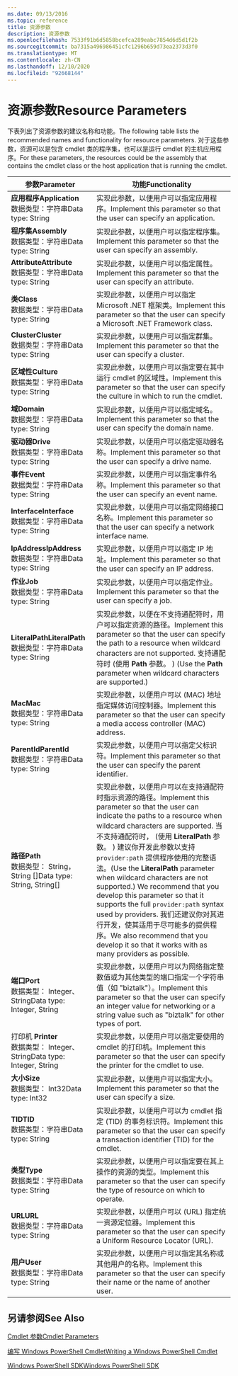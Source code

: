 ```yaml
---
ms.date: 09/13/2016
ms.topic: reference
title: 资源参数
description: 资源参数
ms.openlocfilehash: 7533f91b6d5858bcefca289eabc7854d6d5d1f2b
ms.sourcegitcommit: ba7315a496986451cfc1296b659d73ea2373d3f0
ms.translationtype: MT
ms.contentlocale: zh-CN
ms.lasthandoff: 12/10/2020
ms.locfileid: "92668144"
---
```

# <a name="resource-parameters"></a><span data-ttu-id="cf330-103">资源参数</span><span class="sxs-lookup"><span data-stu-id="cf330-103">Resource Parameters</span></span>

<span data-ttu-id="cf330-104">下表列出了资源参数的建议名称和功能。</span><span class="sxs-lookup"><span data-stu-id="cf330-104">The following table lists the recommended names and functionality for resource parameters.</span></span> <span data-ttu-id="cf330-105">对于这些参数，资源可以是包含 cmdlet 类的程序集，也可以是运行 cmdlet 的主机应用程序。</span><span class="sxs-lookup"><span data-stu-id="cf330-105">For these parameters, the resources could be the assembly that contains the cmdlet class or the host application that is running the cmdlet.</span></span>

|<span data-ttu-id="cf330-106">参数</span><span class="sxs-lookup"><span data-stu-id="cf330-106">Parameter</span></span>|<span data-ttu-id="cf330-107">功能</span><span class="sxs-lookup"><span data-stu-id="cf330-107">Functionality</span></span>|
|---|---|
|<span data-ttu-id="cf330-108">**应用程序**</span><span class="sxs-lookup"><span data-stu-id="cf330-108">**Application**</span></span><br><span data-ttu-id="cf330-109">数据类型：字符串</span><span class="sxs-lookup"><span data-stu-id="cf330-109">Data type: String</span></span>|<span data-ttu-id="cf330-110">实现此参数，以便用户可以指定应用程序。</span><span class="sxs-lookup"><span data-stu-id="cf330-110">Implement this parameter so that the user can specify an application.</span></span>|
|<span data-ttu-id="cf330-111">**程序集**</span><span class="sxs-lookup"><span data-stu-id="cf330-111">**Assembly**</span></span><br><span data-ttu-id="cf330-112">数据类型：字符串</span><span class="sxs-lookup"><span data-stu-id="cf330-112">Data type: String</span></span>|<span data-ttu-id="cf330-113">实现此参数，以便用户可以指定程序集。</span><span class="sxs-lookup"><span data-stu-id="cf330-113">Implement this parameter so that the user can specify an assembly.</span></span>|
|<span data-ttu-id="cf330-114">**Attribute**</span><span class="sxs-lookup"><span data-stu-id="cf330-114">**Attribute**</span></span><br><span data-ttu-id="cf330-115">数据类型：字符串</span><span class="sxs-lookup"><span data-stu-id="cf330-115">Data type: String</span></span>|<span data-ttu-id="cf330-116">实现此参数，以便用户可以指定属性。</span><span class="sxs-lookup"><span data-stu-id="cf330-116">Implement this parameter so that the user can specify an attribute.</span></span>|
|<span data-ttu-id="cf330-117">**类**</span><span class="sxs-lookup"><span data-stu-id="cf330-117">**Class**</span></span><br><span data-ttu-id="cf330-118">数据类型：字符串</span><span class="sxs-lookup"><span data-stu-id="cf330-118">Data type: String</span></span>|<span data-ttu-id="cf330-119">实现此参数，以便用户可以指定 Microsoft .NET 框架类。</span><span class="sxs-lookup"><span data-stu-id="cf330-119">Implement this parameter so that the user can specify a Microsoft .NET Framework class.</span></span>|
|<span data-ttu-id="cf330-120">**Cluster**</span><span class="sxs-lookup"><span data-stu-id="cf330-120">**Cluster**</span></span><br><span data-ttu-id="cf330-121">数据类型：字符串</span><span class="sxs-lookup"><span data-stu-id="cf330-121">Data type: String</span></span>|<span data-ttu-id="cf330-122">实现此参数，以便用户可以指定群集。</span><span class="sxs-lookup"><span data-stu-id="cf330-122">Implement this parameter so that the user can specify a cluster.</span></span>|
|<span data-ttu-id="cf330-123">**区域性**</span><span class="sxs-lookup"><span data-stu-id="cf330-123">**Culture**</span></span><br><span data-ttu-id="cf330-124">数据类型：字符串</span><span class="sxs-lookup"><span data-stu-id="cf330-124">Data type: String</span></span>|<span data-ttu-id="cf330-125">实现此参数，以便用户可以指定要在其中运行 cmdlet 的区域性。</span><span class="sxs-lookup"><span data-stu-id="cf330-125">Implement this parameter so that the user can specify the culture in which to run the cmdlet.</span></span>|
|<span data-ttu-id="cf330-126">**域**</span><span class="sxs-lookup"><span data-stu-id="cf330-126">**Domain**</span></span><br><span data-ttu-id="cf330-127">数据类型：字符串</span><span class="sxs-lookup"><span data-stu-id="cf330-127">Data type: String</span></span>|<span data-ttu-id="cf330-128">实现此参数，以便用户可以指定域名。</span><span class="sxs-lookup"><span data-stu-id="cf330-128">Implement this parameter so that the user can specify the domain name.</span></span>|
|<span data-ttu-id="cf330-129">**驱动器**</span><span class="sxs-lookup"><span data-stu-id="cf330-129">**Drive**</span></span><br><span data-ttu-id="cf330-130">数据类型：字符串</span><span class="sxs-lookup"><span data-stu-id="cf330-130">Data type: String</span></span>|<span data-ttu-id="cf330-131">实现此参数，以便用户可以指定驱动器名称。</span><span class="sxs-lookup"><span data-stu-id="cf330-131">Implement this parameter so that the user can specify a drive name.</span></span>|
|<span data-ttu-id="cf330-132">**事件**</span><span class="sxs-lookup"><span data-stu-id="cf330-132">**Event**</span></span><br><span data-ttu-id="cf330-133">数据类型：字符串</span><span class="sxs-lookup"><span data-stu-id="cf330-133">Data type: String</span></span>|<span data-ttu-id="cf330-134">实现此参数，以便用户可以指定事件名称。</span><span class="sxs-lookup"><span data-stu-id="cf330-134">Implement this parameter so that the user can specify an event name.</span></span>|
|<span data-ttu-id="cf330-135">**Interface**</span><span class="sxs-lookup"><span data-stu-id="cf330-135">**Interface**</span></span><br><span data-ttu-id="cf330-136">数据类型：字符串</span><span class="sxs-lookup"><span data-stu-id="cf330-136">Data type: String</span></span>|<span data-ttu-id="cf330-137">实现此参数，以便用户可以指定网络接口名称。</span><span class="sxs-lookup"><span data-stu-id="cf330-137">Implement this parameter so that the user can specify a network interface name.</span></span>|
|<span data-ttu-id="cf330-138">**IpAddress**</span><span class="sxs-lookup"><span data-stu-id="cf330-138">**IpAddress**</span></span><br><span data-ttu-id="cf330-139">数据类型：字符串</span><span class="sxs-lookup"><span data-stu-id="cf330-139">Data type: String</span></span>|<span data-ttu-id="cf330-140">实现此参数，以便用户可以指定 IP 地址。</span><span class="sxs-lookup"><span data-stu-id="cf330-140">Implement this parameter so that the user can specify an IP address.</span></span>|
|<span data-ttu-id="cf330-141">**作业**</span><span class="sxs-lookup"><span data-stu-id="cf330-141">**Job**</span></span><br><span data-ttu-id="cf330-142">数据类型：字符串</span><span class="sxs-lookup"><span data-stu-id="cf330-142">Data type: String</span></span>|<span data-ttu-id="cf330-143">实现此参数，以便用户可以指定作业。</span><span class="sxs-lookup"><span data-stu-id="cf330-143">Implement this parameter so that the user can specify a job.</span></span>|
|<span data-ttu-id="cf330-144">**LiteralPath**</span><span class="sxs-lookup"><span data-stu-id="cf330-144">**LiteralPath**</span></span><br><span data-ttu-id="cf330-145">数据类型：字符串</span><span class="sxs-lookup"><span data-stu-id="cf330-145">Data type: String</span></span>|<span data-ttu-id="cf330-146">实现此参数，以便在不支持通配符时，用户可以指定资源的路径。</span><span class="sxs-lookup"><span data-stu-id="cf330-146">Implement this parameter so that the user can specify the path to a resource when wildcard characters are not supported.</span></span> <span data-ttu-id="cf330-147">支持通配符时 (使用 **Path** 参数。 ) </span><span class="sxs-lookup"><span data-stu-id="cf330-147">(Use the **Path** parameter when wildcard characters are supported.)</span></span>|
|<span data-ttu-id="cf330-148">**Mac**</span><span class="sxs-lookup"><span data-stu-id="cf330-148">**Mac**</span></span><br><span data-ttu-id="cf330-149">数据类型：字符串</span><span class="sxs-lookup"><span data-stu-id="cf330-149">Data type: String</span></span>|<span data-ttu-id="cf330-150">实现此参数，以便用户可以 (MAC) 地址指定媒体访问控制器。</span><span class="sxs-lookup"><span data-stu-id="cf330-150">Implement this parameter so that the user can specify a media access controller (MAC) address.</span></span>|
|<span data-ttu-id="cf330-151">**ParentId**</span><span class="sxs-lookup"><span data-stu-id="cf330-151">**ParentId**</span></span><br><span data-ttu-id="cf330-152">数据类型：字符串</span><span class="sxs-lookup"><span data-stu-id="cf330-152">Data type: String</span></span>|<span data-ttu-id="cf330-153">实现此参数，以便用户可以指定父标识符。</span><span class="sxs-lookup"><span data-stu-id="cf330-153">Implement this parameter so that the user can specify the parent identifier.</span></span>|
|<span data-ttu-id="cf330-154">**路径**</span><span class="sxs-lookup"><span data-stu-id="cf330-154">**Path**</span></span><br><span data-ttu-id="cf330-155">数据类型： String，String []</span><span class="sxs-lookup"><span data-stu-id="cf330-155">Data type: String, String[]</span></span>|<span data-ttu-id="cf330-156">实现此参数，以便用户可以在支持通配符时指示资源的路径。</span><span class="sxs-lookup"><span data-stu-id="cf330-156">Implement this parameter so that the user can indicate the paths to a resource when wildcard characters are supported.</span></span> <span data-ttu-id="cf330-157">当不支持通配符时， (使用 **LiteralPath** 参数。 ) 建议你开发此参数以支持 `provider:path` 提供程序使用的完整语法。</span><span class="sxs-lookup"><span data-stu-id="cf330-157">(Use the **LiteralPath** parameter when wildcard characters are not supported.) We recommend that you develop this parameter so that it supports the full `provider:path` syntax used by providers.</span></span> <span data-ttu-id="cf330-158">我们还建议你对其进行开发，使其适用于尽可能多的提供程序。</span><span class="sxs-lookup"><span data-stu-id="cf330-158">We also recommend that you develop it so that it works with as many providers as possible.</span></span>|
|<span data-ttu-id="cf330-159">**端口**</span><span class="sxs-lookup"><span data-stu-id="cf330-159">**Port**</span></span><br><span data-ttu-id="cf330-160">数据类型： Integer、String</span><span class="sxs-lookup"><span data-stu-id="cf330-160">Data type: Integer, String</span></span>|<span data-ttu-id="cf330-161">实现此参数，以便用户可以为网络指定整数值或为其他类型的端口指定一个字符串值（如 "biztalk"）。</span><span class="sxs-lookup"><span data-stu-id="cf330-161">Implement this parameter so that the user can specify an integer value for networking or a string value such as "biztalk" for other types of port.</span></span>|
|<span data-ttu-id="cf330-162">打印机 </span><span class="sxs-lookup"><span data-stu-id="cf330-162">**Printer**</span></span><br><span data-ttu-id="cf330-163">数据类型： Integer、String</span><span class="sxs-lookup"><span data-stu-id="cf330-163">Data type: Integer, String</span></span>|<span data-ttu-id="cf330-164">实现此参数，以便用户可以指定要使用的 cmdlet 的打印机。</span><span class="sxs-lookup"><span data-stu-id="cf330-164">Implement this parameter so that the user can specify the printer for the cmdlet to use.</span></span>|
|<span data-ttu-id="cf330-165">**大小**</span><span class="sxs-lookup"><span data-stu-id="cf330-165">**Size**</span></span><br><span data-ttu-id="cf330-166">数据类型： Int32</span><span class="sxs-lookup"><span data-stu-id="cf330-166">Data type: Int32</span></span>|<span data-ttu-id="cf330-167">实现此参数，以便用户可以指定大小。</span><span class="sxs-lookup"><span data-stu-id="cf330-167">Implement this parameter so that the user can specify a size.</span></span>|
|<span data-ttu-id="cf330-168">**TID**</span><span class="sxs-lookup"><span data-stu-id="cf330-168">**TID**</span></span><br><span data-ttu-id="cf330-169">数据类型：字符串</span><span class="sxs-lookup"><span data-stu-id="cf330-169">Data type: String</span></span>|<span data-ttu-id="cf330-170">实现此参数，以便用户可以为 cmdlet 指定 (TID) 的事务标识符。</span><span class="sxs-lookup"><span data-stu-id="cf330-170">Implement this parameter so that the user can specify a transaction identifier (TID) for the cmdlet.</span></span>|
|<span data-ttu-id="cf330-171">**类型**</span><span class="sxs-lookup"><span data-stu-id="cf330-171">**Type**</span></span><br><span data-ttu-id="cf330-172">数据类型：字符串</span><span class="sxs-lookup"><span data-stu-id="cf330-172">Data type: String</span></span>|<span data-ttu-id="cf330-173">实现此参数，以便用户可以指定要在其上操作的资源的类型。</span><span class="sxs-lookup"><span data-stu-id="cf330-173">Implement this parameter so that the user can specify the type of resource on which to operate.</span></span>|
|<span data-ttu-id="cf330-174">**URL**</span><span class="sxs-lookup"><span data-stu-id="cf330-174">**URL**</span></span><br><span data-ttu-id="cf330-175">数据类型：字符串</span><span class="sxs-lookup"><span data-stu-id="cf330-175">Data type: String</span></span>|<span data-ttu-id="cf330-176">实现此参数，以便用户可以 (URL) 指定统一资源定位器。</span><span class="sxs-lookup"><span data-stu-id="cf330-176">Implement this parameter so that the user can specify a Uniform Resource Locator (URL).</span></span>|
|<span data-ttu-id="cf330-177">**用户**</span><span class="sxs-lookup"><span data-stu-id="cf330-177">**User**</span></span><br><span data-ttu-id="cf330-178">数据类型：字符串</span><span class="sxs-lookup"><span data-stu-id="cf330-178">Data type: String</span></span>|<span data-ttu-id="cf330-179">实现此参数，以便用户可以指定其名称或其他用户的名称。</span><span class="sxs-lookup"><span data-stu-id="cf330-179">Implement this parameter so that the user can specify their name or the name of another user.</span></span>|

## <a name="see-also"></a><span data-ttu-id="cf330-180">另请参阅</span><span class="sxs-lookup"><span data-stu-id="cf330-180">See Also</span></span>

[<span data-ttu-id="cf330-181">Cmdlet 参数</span><span class="sxs-lookup"><span data-stu-id="cf330-181">Cmdlet Parameters</span></span>](./cmdlet-parameters.md)

[<span data-ttu-id="cf330-182">编写 Windows PowerShell Cmdlet</span><span class="sxs-lookup"><span data-stu-id="cf330-182">Writing a Windows PowerShell Cmdlet</span></span>](./writing-a-windows-powershell-cmdlet.md)

[<span data-ttu-id="cf330-183">Windows PowerShell SDK</span><span class="sxs-lookup"><span data-stu-id="cf330-183">Windows PowerShell SDK</span></span>](../windows-powershell-reference.md)
